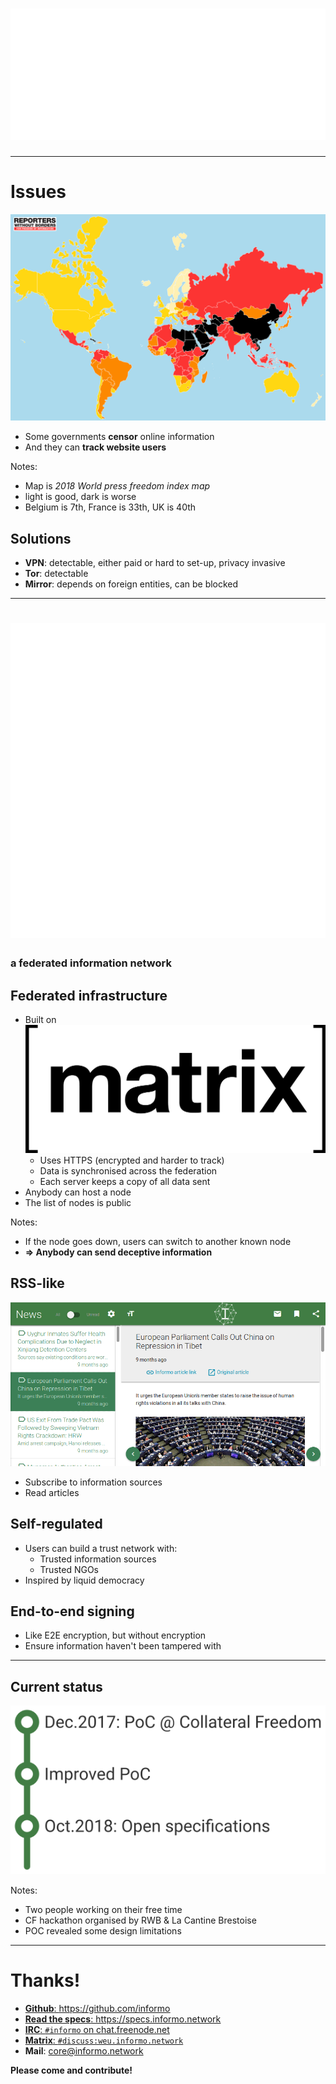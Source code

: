 
# ![Informo - Making information accessible](img/logo-full-white.png)<!-- .element: class="plain" -->
<!-- .slide: data-background="#417D44" -->


------------------------------------------------------------


# Issues

[![2018 World press freedom index map](img/pressfreedom.png)<!-- .element: style="height: 370px; margin: -20px;" -->](https://rsf.org/en/ranking)
- Some governments __censor__ online information
- And they can __track website users__

Notes:
- Map is _2018 World press freedom index map_
- light is good, dark is worse
- Belgium is 7th, France is 33th, UK is 40th


## Solutions

- __VPN__: detectable, either paid or hard to set-up, privacy invasive
- __Tor__: detectable
- __Mirror__: depends on foreign entities, can be blocked



------------------------------------------------------------

# ![Informo logo](img/logo-round-white.svg)<!-- .element: class="plain" -->
### a federated information network
<!-- .slide: data-background="#417D44" -->


## Federated infrastructure

- Built on [![Matrix](img/matrix.png)<!-- .element: class="plain" style="height: 60px; margin: 0; vertical-align: middle;" -->](https://matrix.org)
    + Uses HTTPS (encrypted and harder to track)
    + Data is synchronised across the federation
    + Each server keeps a copy of all data sent
- Anybody can host a node
- The list of nodes is public

Notes:
- If the node goes down, users can switch to another known node
- __=> Anybody can send deceptive information__


## RSS-like

![Client screenshot](img/client.png)<!-- .element: style="height: 370px; margin: -20px;" -->

- Subscribe to information sources
- Read articles


## Self-regulated

- Users can build a trust network with:
    + Trusted information sources
    + Trusted NGOs
- Inspired by liquid democracy


## End-to-end signing

- Like E2E encryption, but without encryption
- Ensure information haven't been tampered with


------------------------------------------------------------

## Current status

![](img/timeline.dist.svg)<!-- .element: class="plain" style="height: 400px;" -->

Notes:
- Two people working on their free time
- CF hackathon organised by RWB & La Cantine Brestoise
- POC revealed some design limitations


------------------------------------------------------------

# Thanks!
<!-- .slide: data-background="#417D44" -->

- [__Github__: <u>https://github.com/informo</u>](https://github.com/informo)
- [__Read the specs__: <u>https://specs.informo.network</u>](https://specs.informo.network/)
- [__IRC__: `#informo` on chat.freenode.net](irc://chat.freenode.net/#informo)
- [__Matrix__: `#discuss:weu.informo.network`](https://matrix.to/#/!LppXGlMuWgaYNuljUr:weu.informo.network)
- __Mail__: <core@informo.network>

__Please come and contribute!__
